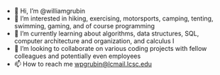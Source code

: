 - 👋 Hi, I’m @williamgrubin
- 👀 I’m interested in hiking, exercising, motorsports, camping, tenting, swimming, gaming, and of course programming
- 🌱 I’m currently learning about algorithms, data structures, SQL, computer architecture and organization, and calculus I
- 💞️ I’m looking to collaborate on various coding projects with fellow colleagues and potentially even employees
- 📫 How to reach me wpgrubin@lcmail.lcsc.edu

<!---
williamgrubin/williamgrubin is a ✨ special ✨ repository because its `README.md` (this file) appears on your GitHub profile.
You can click the Preview link to take a look at your changes.
--->
